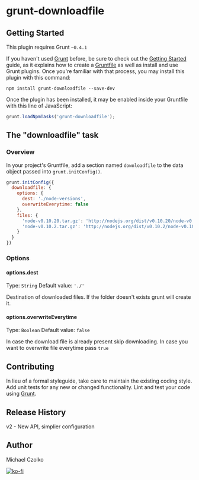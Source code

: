 # grunt-downloadfile

## Getting Started

This plugin requires Grunt `~0.4.1`

If you haven't used [Grunt](http://gruntjs.com/) before, be sure to check out the [Getting Started](http://gruntjs.com/getting-started) guide, as it explains how to create a [Gruntfile](http://gruntjs.com/sample-gruntfile) as well as install and use Grunt plugins. Once you're familiar with that process, you may install this plugin with this command:

```shell
npm install grunt-downloadfile --save-dev
```

Once the plugin has been installed, it may be enabled inside your Gruntfile with this line of JavaScript:

```js
grunt.loadNpmTasks('grunt-downloadfile');
```

## The "downloadfile" task

### Overview

In your project's Gruntfile, add a section named `downloadfile` to the data object passed into `grunt.initConfig()`.

```js
grunt.initConfig({
  downloadfile: {
    options: {
      dest: './node-versions',
      overwriteEverytime: false
    },
    files: {
      'node-v0.10.20.tar.gz': 'http://nodejs.org/dist/v0.10.20/node-v0.10.20.tar.gz',
      'node-v0.10.2.tar.gz': 'http://nodejs.org/dist/v0.10.2/node-v0.10.2.tar.gz'
    }
  }
})
```

### Options

#### options.dest

Type: `String`
Default value: `'./'`

Destination of downloaded files. If the folder doesn't exists grunt will create it.

#### options.overwriteEverytime

Type: `Boolean`
Default value: `false`

In case the download file is already present skip downloading. In case you want to overwrite file everytime pass `true`

## Contributing

In lieu of a formal styleguide, take care to maintain the existing coding style. Add unit tests for any new or changed functionality. Lint and test your code using [Grunt](http://gruntjs.com/).

## Release History

v2 - New API, simplier configuration

## Author

Michael Czolko

[![ko-fi](https://www.ko-fi.com/img/githubbutton_sm.svg)](https://ko-fi.com/N4N3145WR)
